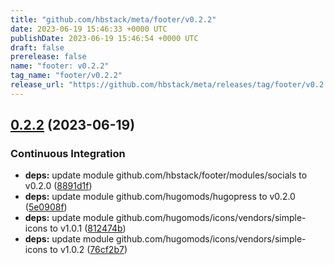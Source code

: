 ```yaml
---
title: "github.com/hbstack/meta/footer/v0.2.2"
date: 2023-06-19 15:46:33 +0000 UTC
publishDate: 2023-06-19 15:46:54 +0000 UTC
draft: false
prerelease: false
name: "footer: v0.2.2"
tag_name: "footer/v0.2.2"
release_url: "https://github.com/hbstack/meta/releases/tag/footer/v0.2.2"
---
```


## [0.2.2](https://github.com/hbstack/meta/compare/footer/v0.2.1...footer/v0.2.2) (2023-06-19)


### Continuous Integration

* **deps:** update module github.com/hbstack/footer/modules/socials to v0.2.0 ([8891d1f](https://github.com/hbstack/meta/commit/8891d1f84ff6c37a408b873959b44a6b78f5e46e))
* **deps:** update module github.com/hugomods/hugopress to v0.2.0 ([5e0908f](https://github.com/hbstack/meta/commit/5e0908fb04e56b9c6c4a8b65ac9faa4a25a9b034))
* **deps:** update module github.com/hugomods/icons/vendors/simple-icons to v1.0.1 ([812474b](https://github.com/hbstack/meta/commit/812474bb937bda70ca8ddb9a1e66b176a767f717))
* **deps:** update module github.com/hugomods/icons/vendors/simple-icons to v1.0.2 ([76cf2b7](https://github.com/hbstack/meta/commit/76cf2b7adb18196a08e2502747789ec3748d6f2e))
